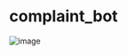 # complaint_bot
![image](https://user-images.githubusercontent.com/105738072/207259559-e2b8ee7d-e6cd-4a11-a0df-44651f0b4151.png)
